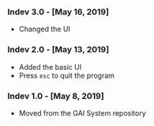 ### Indev 3.0 - [May 16, 2019]
  * Changed the UI

### Indev 2.0 - [May 13, 2019]
  * Added the basic UI
  * Press `esc` to quit the program

### Indev 1.0 - [May 8, 2019]
  * Moved from the GAI System repository
